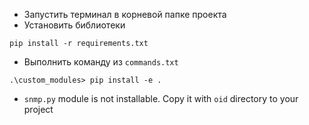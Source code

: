 * Запустить терминал в корневой папке проекта
* Установить библиотеки
```
pip install -r requirements.txt
```
* Выполнить команду из `commands.txt`
```
.\custom_modules> pip install -e .
```
* `snmp.py` module is not installable. Copy it with `oid` directory to your project
